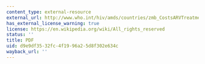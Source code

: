 ```yaml
---
content_type: external-resource
external_url: http://www.who.int/hiv/amds/countries/zmb_CostsARVTreatment.pdf
has_external_license_warning: true
license: https://en.wikipedia.org/wiki/All_rights_reserved
status: ''
title: PDF
uid: d9e9df35-32fc-4f19-96a2-5d8f302e634c
wayback_url: ''
---
```

